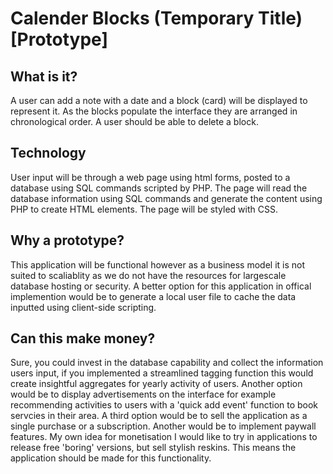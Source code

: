 # Calender Blocks (Temporary Title) [Prototype]

## What is it?
A user can add a note with a date and a block (card) will be displayed to represent it. As the blocks populate the interface they are arranged in chronological order. A user should be able to delete a block.

## Technology
User input will be through a web page using html forms, posted to a database using SQL commands scripted by PHP. The page will read the database information using SQL commands and generate the content using PHP to create HTML elements. The page will be styled with CSS.

## Why a prototype?
This application will be functional however as a business model it is not suited to scaliablity as we do not have the resources for largescale database hosting or security. A better option for this application in offical implemention would be to generate a local user file to cache the data inputted using client-side scripting.

## Can this make money?
Sure, you could invest in the database capability and collect the information users input, if you implemented a streamlined tagging function this would create insightful aggregates for yearly activity of users. Another option would be to display advertisements on the interface for example recommending activities to users with a 'quick add event' function to book servcies in their area. A third option would be to sell the application as a single purchase or a subscription. Another would be to implement paywall features. My own idea for monetisation I would like to try in applications to release free 'boring' versions, but sell stylish reskins. This means the application should be made for this functionality.